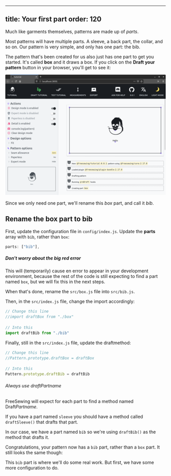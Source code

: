 ***

title: Your first part
order: 120
----------

Much like garments themselves, patterns are made up of *parts*.

Most patterns will have multiple parts. A sleeve, a back part, the collar, and so on.
Our pattern is very simple, and only has one part: the bib.

The pattern that's been created for us also just has one part to get you started.
It's called **box** and it draws a box. If you click on the **Draft your pattern**
button in your browser, you'll get to see it:

![The default pattern with its box part](./step1.png)

Since we only need one part, we'll rename this *box* part, and call it *bib*.

## Rename the box part to bib

First, update the configuration file in `config/index.js`.
Update the **parts** array with `bib`, rather than `box`:

```js
parts: ["bib"],
```

<Note>

##### Don't worry about the big red error

This will (temporarily) cause en error to appear in your development environment, because the rest of the code is still expecting to find a part named `box`, but we will fix this in the next steps.

</Note>

When that's done, rename the `src/box.js` file into `src/bib.js`.

Then, in the `src/index.js` file, change the import accordingly:

```js
// Change this line
//import draftBox from "./box"

// Into this
import draftBib from "./bib"
```

Finally, still in the `src/index.js` file, update the draftmethod:

```js
// Change this line
//Pattern.prototype.draftBox = draftBox

// Into this
Pattern.prototype.draftBib = draftBib
```

<Tip>

###### Always use draftPartname

FreeSewing will expect for each part to find a method named Draft*Partname*.

If you have a part named `sleeve` you should have a method called `draftSleeve()` that drafts that part.

In our case, we have a part named `bib` so we're using `draftBib()` as the method that drafts it.

</Tip>

Congratulations, your pattern now has a `bib` part, rather than a `box` part.
It still looks the same though:

<Example pattern="tutorial" part="step1" caption="Our bib part, which is the renamed box part" />

This `bib` part is where we'll do some real work. But first, we have some more configuration to do.

